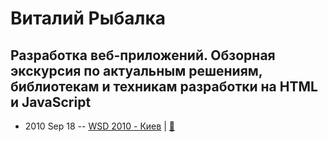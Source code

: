 # Виталий Рыбалка

## Разработка веб-приложений. Обзорная экскурсия по актуальным решениям, библиотекам и техникам разработки на HTML и JavaScript
- 2010 Sep 18 -- [WSD 2010 - Киев](https://www.youtube.com/watch?v=IT_4T3RrDpk)  | [:notebook:](https://wsd.events/2010/09/18/#vitaly-rybalka)  
